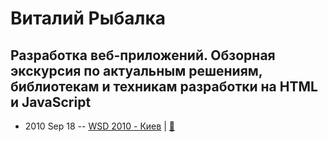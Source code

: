 # Виталий Рыбалка

## Разработка веб-приложений. Обзорная экскурсия по актуальным решениям, библиотекам и техникам разработки на HTML и JavaScript
- 2010 Sep 18 -- [WSD 2010 - Киев](https://www.youtube.com/watch?v=IT_4T3RrDpk)  | [:notebook:](https://wsd.events/2010/09/18/#vitaly-rybalka)  
